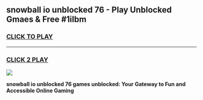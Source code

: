 
## snowball io unblocked 76 - Play Unblocked Gmaes & Free #1ilbm
<h3>
<a href="https://news.freeplayer.one?title=snowball_io_unblocked_76&ref=24F">CLICK TO PLAY</a></h3>
<hr>

<h3>
<a href="https://news.freeplayer.one?title=snowball_io_unblocked_76&ref=24F">CLICK 2 PLAY</a>
  
</h3>

<a href="https://news.freeplayer.one?title=snowball_io_unblocked_76&ref=24F/"><img src="https://clearcache.store/games.png"></a>


**snowball io unblocked 76 games unblocked: Your Gateway to Fun and Accessible Online Gaming**
